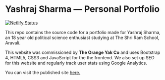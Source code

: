 # Yashraj Sharma — Personal Portfolio

[![Netlify Status](https://api.netlify.com/api/v1/badges/2c5b2ae3-02e2-4327-ac94-8be4420a3709/deploy-status)](https://app.netlify.com/sites/yashrajs/deploys)

This repo contains the source code for a portfolio made for Yashraj Sharma, an 18 year old political science enthusiast studying at The Shri Ram School, Aravali.  

This website was commissioned by **The Orange Yak Co** and uses Bootstrap 4, HTML5, CSS3 and JavaScript for the the frontend. We also set up SEO for this website and regularly track user stats using Google Analytics.

You can visit the published site [here.](https://yashrajs.com/)